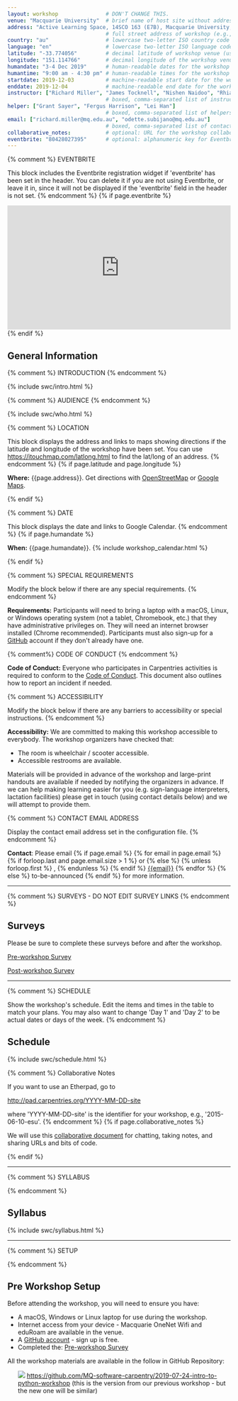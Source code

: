 ```yaml
---
layout: workshop               # DON'T CHANGE THIS.
venue: "Macquarie University"  # brief name of host site without address (e.g., "Euphoric State University")
address: "Active Learning Space, 14SCO 163 (E7B), Macquarie University, Sydney NSW 2122"      
                               # full street address of workshop (e.g., "Room A, 123 Forth Street, Blimingen, Euphoria")
country: "au"                  # lowercase two-letter ISO country code such as "fr" (see https://en.wikipedia.org/wiki/ISO_3166-1#Current_codes)
language: "en"                 # lowercase two-letter ISO language code such as "fr" (see https://en.wikipedia.org/wiki/List_of_ISO_639-1_codes)
latitude: "-33.774056"         # decimal latitude of workshop venue (use https://www.latlong.net/)
longitude: "151.114766"        # decimal longitude of the workshop venue (use https://www.latlong.net)
humandate: "3-4 Dec 2019"      # human-readable dates for the workshop (e.g., "Feb 17-18, 2020")
humantime: "9:00 am - 4:30 pm" # human-readable times for the workshop (e.g., "9:00 am - 4:30 pm")
startdate: 2019-12-03          # machine-readable start date for the workshop in YYYY-MM-DD format like 2015-01-01
enddate: 2019-12-04            # machine-readable end date for the workshop in YYYY-MM-DD format like 2015-01-02
instructor: ["Richard Miller", "James Tocknell", "Nishen Naidoo", "Rhiannon Rasins"] 
                               # boxed, comma-separated list of instructors' names as strings, like ["Kay McNulty", "Betty Jennings", "Betty Snyder"]
helper: ["Grant Sayer", "Fergus Harrison", "Lei Han"]
                               # boxed, comma-separated list of helpers' names, like ["Marlyn Wescoff", "Fran Bilas", "Ruth Lichterman"]
email: ["richard.miller@mq.edu.au", "odette.subijano@mq.edu.au"]   
                               # boxed, comma-separated list of contact email addresses for the host, lead instructor, or whoever else is handling questions, like ["marlyn.wescoff@example.org", "fran.bilas@example.org", "ruth.lichterman@example.org"]
collaborative_notes:           # optional: URL for the workshop collaborative notes, e.g. an Etherpad or Google Docs document
eventbrite: "80428027395"      # optional: alphanumeric key for Eventbrite registration, e.g., "1234567890AB" (if Eventbrite is being used)
---
```



{% comment %}
EVENTBRITE

This block includes the Eventbrite registration widget if
'eventbrite' has been set in the header.  You can delete it if you
are not using Eventbrite, or leave it in, since it will not be
displayed if the 'eventbrite' field in the header is not set.
{% endcomment %}
{% if page.eventbrite %}
<iframe
  src="https://www.eventbrite.com/tickets-external?eid={{page.eventbrite}}&ref=etckt"
  frameborder="0"
  width="100%"
  height="280px"
  scrolling="auto">
</iframe>
{% endif %}


<h2 id="general">General Information</h2>

{% comment %}
INTRODUCTION
{% endcomment %}

{% include swc/intro.html %}

{% comment %}
AUDIENCE
{% endcomment %}

{% include swc/who.html %}

{% comment %}
LOCATION

This block displays the address and links to maps showing directions
if the latitude and longitude of the workshop have been set.  You
can use https://itouchmap.com/latlong.html to find the lat/long of an
address.
{% endcomment %}
{% if page.latitude and page.longitude %}
<p id="where">
  <strong>Where:</strong>
  {{page.address}}.
  Get directions with
  <a href="//www.openstreetmap.org/?mlat={{page.latitude}}&mlon={{page.longitude}}&zoom=16">OpenStreetMap</a>
  or
  <a href="//maps.google.com/maps?q={{page.latitude}},{{page.longitude}}">Google Maps</a>.
</p>
{% endif %}

{% comment %}
DATE

This block displays the date and links to Google Calendar.
{% endcomment %}
{% if page.humandate %}
<p id="when">
  <strong>When:</strong>
  {{page.humandate}}.
  {% include workshop_calendar.html %}
</p>
{% endif %}

{% comment %}
SPECIAL REQUIREMENTS

Modify the block below if there are any special requirements.
{% endcomment %}
<p id="requirements">
  <strong>Requirements:</strong> Participants will need to bring a laptop with a
  macOS, Linux, or Windows operating system (not a tablet, Chromebook, etc.) that they have administrative privileges on.
  They will need an internet browser installed (Chrome recommended).
  Participants must also sign-up for a <a href="https://github.com/">GitHub</a> account if they don't already have one.
</p>

{% comment%}
CODE OF CONDUCT
{% endcomment %}
<p id="code-of-conduct">
<strong>Code of Conduct:</strong>
Everyone who participates in Carpentries activities is required to conform to the <a href="https://docs.carpentries.org/topic_folders/policies/code-of-conduct.html">Code of Conduct</a>. This document also outlines how to report an incident if needed.
</p>


{% comment %}
ACCESSIBILITY

Modify the block below if there are any barriers to accessibility or
special instructions.
{% endcomment %}
<p id="accessibility">
  <strong>Accessibility:</strong> We are committed to making this workshop
  accessible to everybody.
  The workshop organizers have checked that:
</p>
<ul>
  <li>The room is wheelchair / scooter accessible.</li>
  <li>Accessible restrooms are available.</li>
</ul>
<p>
  Materials will be provided in advance of the workshop and
  large-print handouts are available if needed by notifying the
  organizers in advance.  If we can help making learning easier for
  you (e.g. sign-language interpreters, lactation facilities) please
  get in touch (using contact details below) and we will
  attempt to provide them.
</p>

{% comment %}
CONTACT EMAIL ADDRESS

Display the contact email address set in the configuration file.
{% endcomment %}
<p id="contact">
  <strong>Contact</strong>:
  Please email
  {% if page.email %}
  {% for email in page.email %}
  {% if forloop.last and page.email.size > 1 %}
  or
  {% else %}
  {% unless forloop.first %}
  ,
  {% endunless %}
  {% endif %}
  <a href='mailto:{{email}}'>{{email}}</a>
  {% endfor %}
  {% else %}
  to-be-announced
  {% endif %}
  for more information.
</p>

<hr/>

{% comment %} 
SURVEYS - DO NOT EDIT SURVEY LINKS 
{% endcomment %}
<h2 id="surveys">Surveys</h2>
<p>Please be sure to complete these surveys before and after the workshop.</p>
<p><a href="{{ site.pre_survey }}{{ site.github.project_title }}">Pre-workshop Survey</a></p>
<p><a href="{{ site.post_survey }}{{ site.github.project_title }}">Post-workshop Survey</a></p>

<hr/>


{% comment %}
SCHEDULE

Show the workshop's schedule.  Edit the items and times in the table
to match your plans.  You may also want to change 'Day 1' and 'Day
2' to be actual dates or days of the week.
{% endcomment %}
<h2 id="schedule">Schedule</h2>
{% include swc/schedule.html %}

{% comment %}
Collaborative Notes

If you want to use an Etherpad, go to

http://pad.carpentries.org/YYYY-MM-DD-site

where 'YYYY-MM-DD-site' is the identifier for your workshop,
e.g., '2015-06-10-esu'.
{% endcomment %}
{% if page.collaborative_notes %}
<p id="collaborative_notes">
  We will use this <a href="{{page.collaborative_notes}}">collaborative document</a> for chatting, taking notes, and sharing URLs and bits of code.
</p>
{% endif %}

<hr/>

{% comment %}
SYLLABUS

{% endcomment %}
<h2 id="syllabus">Syllabus</h2>
{% include swc/syllabus.html %}

<hr/>

{% comment %}
SETUP

{% endcomment %}

<h2 id="setup">Pre Workshop Setup</h2>
<p>
  Before attending the workshop, you will need to ensure you have:
  <ul>
    <li> A macOS, Windows or Linux laptop for use during the workshop. </li>
    <li> Internet access from your device - Macquarie OneNet Wifi and eduRoam are available in the venue. </li>
    <li> A <a href="https://github.com">GitHub account</a> - sign up is free. </li>
    <li> Completed the: <a href="{{ site.swc_pre_survey }}{{ site.github.project_title }}">Pre-workshop Survey</a> </li>
  </ul>
</p>


<p>
All the workshop materials are available in the follow in GitHub Repository:
<ul>
  <img src="https://img.icons8.com/color/48/000000/git.png">
  <a href="https://github.com/MQ-software-carpentry/2019-07-24-intro-to-python-workshop">https://github.com/MQ-software-carpentry/2019-07-24-intro-to-python-workshop</a> (this is the version from our previous workshop - but the new one will be similar)
</ul>

</p>

<br/>
<br/>
<br/>
<br/>
